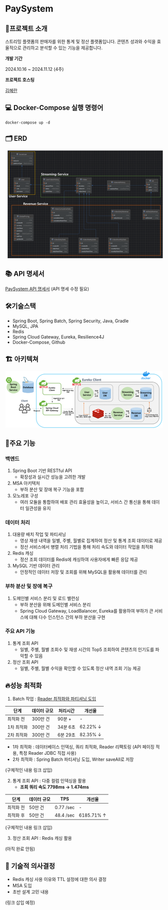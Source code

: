 # PaySystem

## 🚀프로젝트 소개

스트리밍 플랫폼의 판매자를 위한 통계 및 정산 플랫폼입니다. 콘텐츠 성과와 수익을 효율적으로 관리하고 분석할 수 있는 기능을 제공합니다.

**개발 기간**

2024.10.16 ~ 2024.11.12 (4주)

**프로젝트 호스팅**

[김혜란](https://github.com/hiek2001)


## 💻 Docker-Compose 실행 명령어

```
docker-compose up -d
```



## 🗂 ERD

![ex_screenshot](./image/ERD.png)

## 📚 API 명세서

[PaySystem API 명세서](https://documenter.getpostman.com/view/19722199/2sAY55ad9r)
(API 명세 수정 필요)


## 🛠기술스택
- Spring Boot, Spring Batch, Spring Security, Java, Gradle
- MySQL, JPA
- Redis
- Spring Cloud Gateway, Eureka, Resilience4J
- Docker-Compose, Github

## 🏗 아키텍쳐

![ex_screenshot](./image/paySystem_architecture.png)

## 🌟주요 기능

### 백엔드
1. Spring Boot 기반 RESTful API
    -  확장성과 실시간 성능을 고려한  개발
2. MSA 아키텍처
    -  부하 분산 및 장애 복구 기능을 포함
3. 모노레포 구성
    -  여러 모듈을 통합하여 배포 관리 효율성을 높이고, 서비스 간 통신을 통해 데이터 일관성을 유지

### 데이터 처리
1. 대용량 배치 작업 및 파티셔닝
    -  영상 재생 내역을 일별, 주별, 월별로 집계하여 정산 및 통계 조회 데이터로 제공
    -  정산 서비스에서 병렬 처리 기법을 통해 처리 속도와 데이터 작업을 최적화
2. Redis 캐싱
    -  정산 조회 데이터를 Redis에 캐싱하여 사용자에게 빠른 응답 제공
3. MySQL 기반 데이터 관리
    -  안정적인 데이터 저장 및 조회를 위해 MySQL을 활용해 데이터를 관리

### 부하 분산 및 장애 복구
1. 도메인별 서비스 분리 및 로드 밸런싱
    -  부하 분산을 위해 도메인별 서비스 분리
    -  Spring Cloud Gateway, LoadBalancer, Eureka를 활용하여 부하가 큰 서비스에 대해 다수 인스턴스 간의 부하 분산을 구현

### 주요 API 기능
1. 통계 조회 API
    -  일별, 주별, 월별 조회수 및 재생 시간의 Top5 조회하여 콘텐츠의 인기도를 파악할 수 있음
2. 정산 조회 API
    -  일별, 주별, 월별 수익을 확인할 수 있도록 정산 내역 조회 기능 제공

## 🔥성능 최적화

1. Batch 작업 : 
   [Reader 최적화와 파티셔닝 도입](https://ranny-devlog.tistory.com/entry/%EC%84%B1%EB%8A%A5-%EC%B5%9C%EC%A0%81%ED%99%94-300%EB%A7%8C-%EA%B1%B4%EC%9D%98-%EB%B0%B0%EC%B9%98-%EC%9E%91%EC%97%85%EC%9D%84-%EC%84%B1%EB%8A%A5-%EA%B0%9C%EC%84%A0%ED%95%B4%EB%B3%B4%EC%9E%90-8235-%EA%B0%9C%EC%84%A0)

| 단계 | 데이터 규모 | 처리시간 | 개선율 |
| --- | --- | --- | --- |
| 최적화 전 | 300만 건 | 90분 + | - |
| 1차 최적화 | 300만 건 | 34분 6초 | 62.22% ↓ |
| 2차 최적화 | 300만 건 | 6분 29초 | 82.35% ↓ |

- 1차 최적화 : 데이터베이스 인덱싱, 쿼리 최적화, Reader 리팩토링 (API 페이징 적용, 특정 Reader JDBC 직접 사용)
- 2차 최적화 : Spring Batch 파티셔닝 도입, Writer saveAll로 저장

(구체적인 내용 링크 삽입)

2. 통계 조회 API : 다중 컬럼 인덱싱을 활용
    -  **조회 쿼리 속도 7798ms -> 1.474ms**

| 단계 | 데이터 규모 | TPS | 개선율 |
| --- | --- | --- | --- |
| 최적화 전 | 50만 건 | 0.77 /sec | - |
| 최적화 후 | 50만 건 | 48.4 /sec | 6185.71% ↑ |

(구체적인 내용 링크 삽입)

3. 정산 조회 API : Redis 캐싱 활용

(아직 완료 안됨)

## 💭 기술적 의사결정
-  Redis 캐싱 사용 이유와 TTL 설정에 대한 의사 결정
- MSA 도입
- 초반 설계 고민 내용

(링크 삽입 예정)